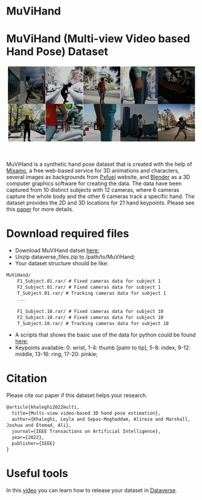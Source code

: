 # MuViHand
 # **MuViHand** (**Mu**lti-view **Vi**deo based **Hand** Pose) Dataset
<p align="center">
  <img src="3D.gif" alt="animated" />
</p>
<br /> 

MuViHand is a synthetic hand pose dataset that is created with the help of [Mixamo](https://www.mixamo.com/#/), a free web-based service for 3D animations and characters, several images as backgrounds from [Pxfuel](https://www.pxfuel.com/) website, and [Blender](https://www.blender.org/) as a 3D computer graphics software for creating the data. The data have been captured from 10 distinct subjects with 12 cameras, where 6 cameras capture the whole body and the other 6 cameras track a specific hand. The dataset provides the 2D and 3D locations for 21 hand keypoints.
Please see this [paper](https://arxiv.org/abs/2109.11747) for more details.
<br /> 

# Download required files
- Download MuViHand datset [here](https://doi.org/10.5683/SP3/ZHCCZB);
- Unzip dataverse_files.zip to /path/to/MuViHand;
- Your dataset structure should be like:
```
MuViHand/
    F1_Subject.01.rar/ # Fixed cameras data for subject 1 
    F2_Subject.01.rar/ # Fixed cameras data for subject 1 
    T_Subject.01.rar/ # Tracking cameras data for subject 1 
    ...
     
    F1_Subject.10.rar/ # Fixed cameras data for subject 10 
    F2_Subject.10.rar/ # Fixed cameras data for subject 10
    T_Subject.10.rar/ # Tracking cameras data for subject 10 
```

- A scripts that shows the basic use of the data for python could be found [here](https://github.com/LeylaKhaleghi/MuViHand/blob/main/MuViHand.py);
- Keypoints available:
0: wrist, 1-4: thumb [palm to tip], 5-8: index, 9-12: middle, 13-16: ring,  17-20: pinkie;


# Citation 
Please cite our paper if this dataset helps your research.
```
@article{khaleghi2022multi,
  title={Multi-view video-based 3D hand pose estimation},
  author={Khaleghi, Leyla and Sepas-Moghaddam, Alireza and Marshall, Joshua and Etemad, Ali},
  journal={IEEE Transactions on Artificial Intelligence},
  year={2022},
  publisher={IEEE}
}

```


# Useful tools
In this [video](https://www.youtube.com/watch?v=jEJHIXdPjfU) you can learn how to release your dataset in [Dataverse](https://dataverse.scholarsportal.info/).

